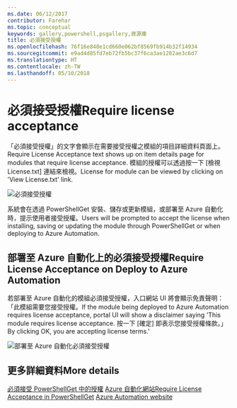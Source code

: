 ```yaml
---
ms.date: 06/12/2017
contributor: Farehar
ms.topic: conceptual
keywords: gallery,powershell,psgallery,資源庫
title: 必須接受授權
ms.openlocfilehash: 76f16e848e1cd660e062bf8569fb914b32f14934
ms.sourcegitcommit: e9ad4d85fd7eb72fb5bc37f6ca3ae1282ae3c6d7
ms.translationtype: HT
ms.contentlocale: zh-TW
ms.lasthandoff: 05/10/2018
---
```

# <a name="require-license-acceptance"></a><span data-ttu-id="aed78-103">必須接受授權</span><span class="sxs-lookup"><span data-stu-id="aed78-103">Require license acceptance</span></span>

<span data-ttu-id="aed78-104">「必須接受授權」的文字會顯示在需要接受授權之模組的項目詳細資料頁面上。</span><span class="sxs-lookup"><span data-stu-id="aed78-104">Require License Acceptance text shows up on item details page for modules that require license acceptance.</span></span> <span data-ttu-id="aed78-105">模組的授權可以透過按一下 [檢視 License.txt] 連結來檢視。</span><span class="sxs-lookup"><span data-stu-id="aed78-105">License for module can be viewed by clicking on 'View License.txt' link.</span></span>

![必須接受授權](../../Images/RequireLicenseAcceptance.png)

<span data-ttu-id="aed78-107">系統會在透過 PowerShellGet 安裝、儲存或更新模組，或部署至 Azure 自動化時，提示使用者接受授權。</span><span class="sxs-lookup"><span data-stu-id="aed78-107">Users will be prompted to accept the license when installing, saving or updating the module through PowerShellGet or when deploying to Azure Automation.</span></span>

## <a name="require-license-acceptance-on-deploy-to-azure-automation"></a><span data-ttu-id="aed78-108">部署至 Azure 自動化上的必須接受授權</span><span class="sxs-lookup"><span data-stu-id="aed78-108">Require License Acceptance on Deploy to Azure Automation</span></span>

<span data-ttu-id="aed78-109">若部署至 Azure 自動化的模組必須接受授權，入口網站 UI 將會顯示免責聲明：「此模組需要您接受授權。</span><span class="sxs-lookup"><span data-stu-id="aed78-109">If the module being deployed to Azure Automation requires license acceptance, portal UI will show a disclaimer saying 'This module requires license acceptance.</span></span> <span data-ttu-id="aed78-110">按一下 [確定] 即表示您接受授權條款。」</span><span class="sxs-lookup"><span data-stu-id="aed78-110">By clicking OK, you are accepting license terms.'</span></span>

![部署至 Azure 自動化必須接受授權](../../Images/DeployToAzureAutomationRequireLicenseAcceptanceDisclaimer.png)

## <a name="more-details"></a><span data-ttu-id="aed78-112">更多詳細資料</span><span class="sxs-lookup"><span data-stu-id="aed78-112">More details</span></span>

<span data-ttu-id="aed78-113">[必須接受 PowerShellGet 中的授權](../../concepts/module-license-acceptance.md)
[Azure 自動化網站](/azure/automation)</span><span class="sxs-lookup"><span data-stu-id="aed78-113">[Require License Acceptance in PowerShellGet](../../concepts/module-license-acceptance.md)
[Azure Automation website](/azure/automation)</span></span>